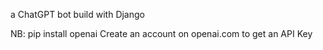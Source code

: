a ChatGPT bot build with Django

NB:
pip install openai
Create an account on openai.com to get an API Key
